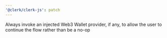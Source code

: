 ```yaml
---
'@clerk/clerk-js': patch
---
```


Always invoke an injected Web3 Wallet provider, if any, to allow the user to continue the flow rather than be a no-op
